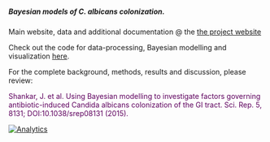 

##### Bayesian models of _C. albicans_ colonization.
Main website, data and additional documentation @ the [the project website][mainsite]

Check out the code for data-processing, Bayesian modelling and visualization [here][bayesianmice].

For the complete background, methods, results and discussion, please review:

<span style="color:#5e005e;">Shankar, J. et al. Using Bayesian modelling to investigate factors governing antibiotic-induced Candida albicans colonization of the GI tract. Sci. Rep. 5, 8131; DOI:10.1038/srep08131 (2015).</span>

<!--Websites-->
[mainsite]: http://openpencil.github.io/bayesianmice/ "_bayesianmice_: project documentation website"
[bayesianmice]: https://github.com/openpencil/bayesianmice "_bayesianmice_: R code"

<!--Google Analytics Code-->
[![Analytics](https://ga-beacon.appspot.com/UA-59204692-1/bayesianmice/gh-pages/readme?pixel)](https://github.com/igrigorik/ga-beacon)
